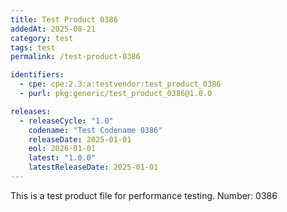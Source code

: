 ```yaml
---
title: Test Product 0386
addedAt: 2025-08-21
category: test
tags: test
permalink: /test-product-0386

identifiers:
  - cpe: cpe:2.3:a:testvendor:test_product_0386
  - purl: pkg:generic/test_product_0386@1.0.0

releases:
  - releaseCycle: "1.0"
    codename: "Test Codename 0386"
    releaseDate: 2025-01-01
    eol: 2026-01-01
    latest: "1.0.0"
    latestReleaseDate: 2025-01-01
---
```


This is a test product file for performance testing. Number: 0386
